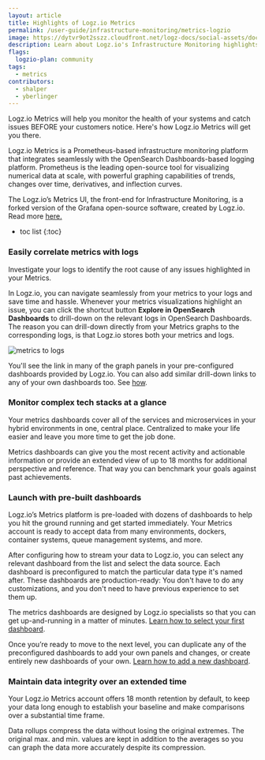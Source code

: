 ```yaml
---
layout: article
title: Highlights of Logz.io Metrics
permalink: /user-guide/infrastructure-monitoring/metrics-logzio
image: https://dytvr9ot2sszz.cloudfront.net/logz-docs/social-assets/docs-social.jpg
description: Learn about Logz.io's Infrastructure Monitoring highlights
flags:
  logzio-plan: community
tags:
  - metrics
contributors:
  - shalper
  - yberlinger
---
```


Logz.io Metrics will help you monitor the health of your systems and catch issues BEFORE your customers notice.
Here's how Logz.io Metrics will get you there.

Logz.io Metrics is a Prometheus-based infrastructure monitoring platform that integrates seamlessly with the OpenSearch Dashboards-based logging platform. Prometheus is the leading open-source tool for visualizing numerical data at scale, with powerful graphing capabilities of trends, changes over time, derivatives, and inflection curves.

The Logz.io’s Metrics UI, the front-end for Infrastructure Monitoring, is a forked version of the Grafana open-source software, created by Logz.io. Read more [here.](https://logz.io/about-us/forked-statement/)

* toc list
{:toc}


### Easily correlate metrics with logs

Investigate your logs to identify the root cause of any issues highlighted in your Metrics.

In Logz.io, you can navigate seamlessly from your metrics to your logs and save time and hassle. Whenever your metrics visualizations highlight an issue, you can click the shortcut button **Explore in OpenSearch Dashboards** to drill-down on the relevant logs in OpenSearch Dashboards. The reason you can drill-down directly from your Metrics graphs to the corresponding logs, is that Logz.io stores both your metrics and logs.

  <img source src="https://dytvr9ot2sszz.cloudfront.net/logz-docs/Infrastructure-monitoring/grafana-to-osd.gif" alt="metrics to logs"/>

You'll see the link in many of the graph panels in your pre-configured dashboards provided by Logz.io. You can also add similar drill-down links to any of your own dashboards too. See [how]({{site.baseurl}}/user-guide/infrastructure-monitoring/explore-in-logs-drilldown-links).


### Monitor complex tech stacks at a glance

Your metrics dashboards cover all of the services and microservices in your hybrid environments in one, central place. Centralized to make your life easier and leave you more time to get the job done.

Metrics dashboards can give you the most recent activity and actionable information or provide an extended view of up to 18 months for additional perspective and reference. 
That way you can benchmark your goals against past achievements.


### Launch with pre-built dashboards

Logz.io’s Metrics platform is pre-loaded with dozens of dashboards to help you hit the ground running and get started immediately. Your Metrics account is ready to accept data from many environments, dockers, container systems, queue management systems, and more.

After configuring how to stream your data to Logz.io, you can select any relevant dashboard from the list and select the data source. Each dashboard is preconfigured to match the particular data type it's named after. These dashboards are production-ready: You don't have to do any customizations, and you don't need to have previous experience to set them up. 

The metrics dashboards are designed by Logz.io specialists so that you can get up-and-running in a matter of minutes. [Learn how to select your first dashboard]({{site.baseurl}}/user-guide/infrastructure-monitoring/getting-started).

Once you’re ready to move to the next level, you can duplicate any of the preconfigured dashboards to add your own panels and changes, or create entirely new dashboards of your own. [Learn how to add a new dashboard]({{site.baseurl}}/user-guide/infrastructure-monitoring/configure-metrics-drilldown-links).

### Maintain data integrity over an extended time

Your Logz.io Metrics account offers 18 month retention by default, to keep your data long enough to establish your baseline and make comparisons over a substantial time frame. 

Data rollups compress the data without losing the original extremes. 
The original max. and min. values are kept in addition to the averages 
so you can graph the data more accurately despite its compression.

